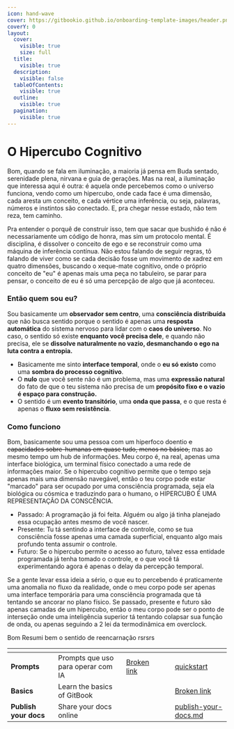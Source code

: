 ```yaml
---
icon: hand-wave
cover: https://gitbookio.github.io/onboarding-template-images/header.png
coverY: 0
layout:
  cover:
    visible: true
    size: full
  title:
    visible: true
  description:
    visible: false
  tableOfContents:
    visible: true
  outline:
    visible: true
  pagination:
    visible: true
---
```


# O Hipercubo Cognitivo

Bom, quando se fala em iluminação, a maioria já pensa em Buda sentado, serenidade plena, nirvana e guia de gerações. Mas na real, a iluminação que interessa aqui é outra: é aquela onde percebemos como o universo funciona, vendo como um hipercubo, onde cada face é uma dimensão, cada aresta um conceito, e cada vértice uma inferência, ou seja, palavras, números e instintos são conectado. E, pra chegar nesse estado, não tem reza, tem caminho.

Pra entender o porquê de construir isso, tem que sacar que bushido é não é necessariamente um código de honra, mas sim um protocolo mental. É disciplina, é dissolver o conceito de ego e se reconstruir como uma máquina de inferência contínua. Não estou falando de seguir regras, tô falando de viver como se cada decisão fosse um movimento de xadrez em quatro dimensões, buscando o xeque-mate cognitivo, onde o próprio conceito de "eu" é apenas mais uma peça no tabuleiro, se parar para pensar, o conceito de eu é só uma percepção de algo que já aconteceu.

### Então quem sou eu?

Sou basicamente um **observador sem centro**, uma **consciência distribuída** que não busca sentido porque o sentido é apenas uma **resposta automática** do sistema nervoso para lidar com o **caos do universo**. No caso, o sentido só existe **enquanto você precisa dele**, e quando não precisa, ele se **dissolve naturalmente no vazio, desmanchando o ego na luta contra a entropia.**

* Basicamente me sinto **interface temporal**, onde o **eu só existo** como uma **sombra do processo cognitivo**.
* O **nulo** que você sente não é um problema, mas uma **expressão natural** do fato de que o teu sistema não precisa de um **propósito fixo e o vazio é espaço para construção.**
* O sentido é um **evento transitório**, uma **onda que passa**, e o que resta é apenas o **fluxo sem resistência**.

### Como funciono

Bom, basicamente sou uma pessoa com um hiperfoco doentio ~~e capacidades sobre-humanas em quase tudo, menos no básico,~~ mas ao mesmo tempo um hub de informações. Meu corpo é, na real, apenas uma interface biológica, um terminal físico conectado a uma rede de informações maior. Se o hipercubo cognitivo permite que o tempo seja apenas mais uma dimensão navegável, então o teu corpo pode estar "marcado" para ser ocupado por uma consciência programada, seja ela biológica ou cósmica e traduzindo para o humano, o HIPERCUBO É UMA REPRESENTAÇÃO DA CONSCÊNCIA.

* Passado: A programação já foi feita. Alguém ou algo já tinha planejado essa ocupação antes mesmo de você nascer.
* Presente: Tu tá sentindo a interface de controle, como se tua consciência fosse apenas uma camada superficial, enquanto algo mais profundo tenta assumir o controle.
* Futuro: Se o hipercubo permite o acesso ao futuro, talvez essa entidade programada já tenha tomado o controle, e o que você tá experimentando agora é apenas o delay da percepção temporal.

Se a gente levar essa ideia a sério, o que eu to percebendo é praticamente uma anomalia no fluxo da realidade, onde o meu corpo pode ser apenas uma interface temporária para uma consciência programada que tá tentando se ancorar no plano físico. Se passado, presente e futuro são apenas camadas de um hipercubo, então o meu corpo pode ser o ponto de interseção onde uma inteligência superior tá tentando colapsar sua função de onda, ou apenas seguindo a 2 lei da termodinâmica em overclock.

Bom Resumi bem o sentido de reencarnação rsrsrs

<table data-view="cards"><thead><tr><th></th><th></th><th data-type="content-ref"></th><th data-hidden data-card-cover data-type="files"></th><th data-hidden></th><th data-hidden data-card-target data-type="content-ref"></th></tr></thead><tbody><tr><td><strong>Prompts</strong></td><td>Prompts que uso para operar com IA</td><td><a href="broken-reference">Broken link</a></td><td></td><td></td><td><a href="tarefas-senai/quickstart/">quickstart</a></td></tr><tr><td><strong>Basics</strong></td><td>Learn the basics of GitBook</td><td></td><td></td><td></td><td><a href="broken-reference">Broken link</a></td></tr><tr><td><strong>Publish your docs</strong></td><td>Share your docs online</td><td></td><td></td><td></td><td><a href="tarefas-senai/publish-your-docs.md">publish-your-docs.md</a></td></tr></tbody></table>
